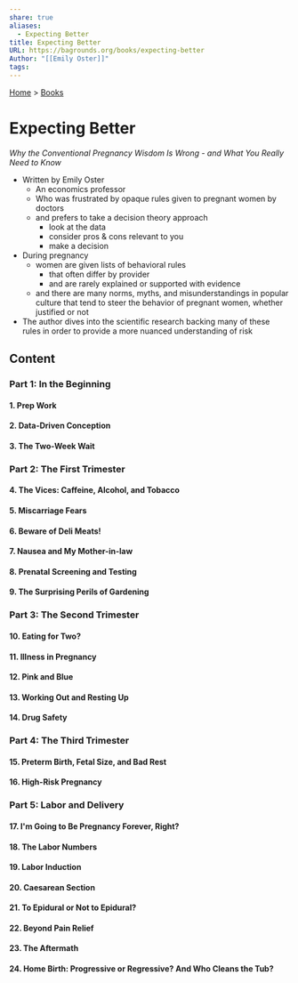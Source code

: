 ```yaml
---
share: true
aliases:
  - Expecting Better
title: Expecting Better
URL: https://bagrounds.org/books/expecting-better
Author: "[[Emily Oster]]"
tags: 
---
```

[Home](../index.md) > [Books](./index.md)  
# Expecting Better  
_Why the Conventional Pregnancy Wisdom Is Wrong - and What You Really Need to Know_  
  
- Written by Emily Oster  
  - An economics professor  
  - Who was frustrated by opaque rules given to pregnant women by doctors  
  - and prefers to take a decision theory approach  
    - look at the data  
    - consider pros & cons relevant to you  
    - make a decision  
- During pregnancy  
  - women are given lists of behavioral rules  
    - that often differ by provider  
    - and are rarely explained or supported with evidence  
  - and there are many norms, myths, and misunderstandings in popular culture that tend to steer the behavior of pregnant women, whether justified or not  
- The author dives into the scientific research backing many of these rules in order to provide a more nuanced understanding of risk  
  
## Content  
### Part 1: In the Beginning  
#### 1. Prep Work  
#### 2. Data-Driven Conception  
#### 3. The Two-Week Wait  
### Part 2: The First Trimester  
#### 4. The Vices: Caffeine, Alcohol, and Tobacco  
#### 5. Miscarriage Fears  
#### 6. Beware of Deli Meats!   
#### 7. Nausea and My Mother-in-law  
#### 8. Prenatal Screening and Testing  
#### 9. The Surprising Perils of Gardening  
### Part 3: The Second Trimester  
#### 10. Eating for Two?   
#### 11. Illness in Pregnancy  
#### 12. Pink and Blue  
#### 13. Working Out and Resting Up  
#### 14. Drug Safety  
### Part 4: The Third Trimester  
#### 15. Preterm Birth, Fetal Size, and Bad Rest  
#### 16. High-Risk Pregnancy  
### Part 5: Labor and Delivery  
#### 17. I'm Going to Be Pregnancy Forever, Right?   
#### 18. The Labor Numbers  
#### 19. Labor Induction  
#### 20. Caesarean Section  
#### 21. To Epidural or Not to Epidural?  
#### 22. Beyond Pain Relief  
#### 23. The Aftermath  
#### 24. Home Birth: Progressive or Regressive? And Who Cleans the Tub?  
